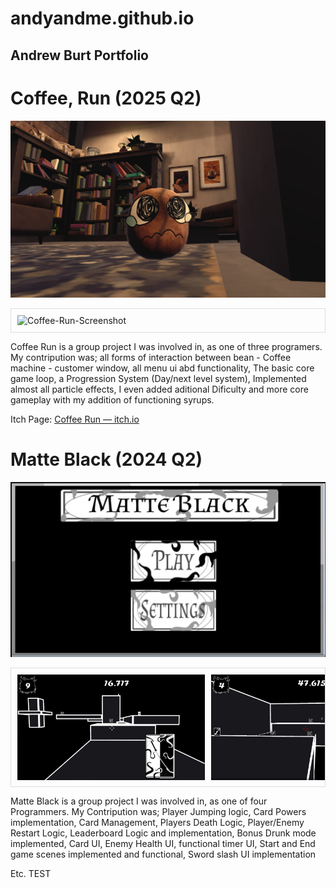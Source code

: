  # andyandme.github.io
## Andrew Burt Portfolio

# Coffee, Run (2025 Q2)

![coffee-run-screenshot-bean](Images/Coffee-Run/coffee-run-screenshot-bean.png)

<div style="display: flex; overflow-x: auto; gap: 10px; padding: 10px; border: 1px solid #ddd;">
  <img src="Images/Coffee-Run/coffee-run-screenshot.png" alt="Coffee-Run-Screenshot" style="width: 300px; height: auto;">

</div>


Coffee Run is a group project I was involved in, as one of three programers.
My contripution was; all forms of interaction between bean - Coffee machine - customer window, all menu ui abd functionality, The basic core game loop, a Progression System (Day/next level system), Implemented almost all particle effects, I even added aditional Dificulty and more core gameplay with my addition of functioning syrups.

Itch Page: <a href="https://spectral-cat-dundee.itch.io/coffee-run" target="_blank" rel="noopener">Coffee Run — itch.io</a>


# Matte Black (2024 Q2)

![Matte-Black-Screenshot-Main-Menu](Images/MatteBlack/Matte-Black-Screenshot-Main-Menu.png)

<div style="display: flex; overflow-x: auto; gap: 10px; padding: 10px; border: 1px solid #ddd;">
  <img src="Images/MatteBlack/Matte-Black-Screenshot.png" alt="Matte-Black-Screenshot" style="width: 300px; height: auto;">
  <img src="Images/MatteBlack/Matte-Black-Screenshot2.png" alt="Matte-Black-Screenshot-2" style="width: 300px; height: auto;">
  <img src="Images/MatteBlack/Matte-Black-Screenshot3.png" alt="Matte-Black-Screenshot-3" style="width: 300px; height: auto;">
  <img src="Images/MatteBlack/Matte-Black-Screenshot-Start.png" alt="Matte-Black-Screenshot-Start" style="width: 300px; height: auto;">
  <img src="Images/MatteBlack/Matte-Black-Screenshot-End.png" alt="Matte-Black-Screenshot-End" style="width: 300px; height: auto;">
  <img src="Images/MatteBlack/Matte-Black-Screenshot-Drunkmode.png" alt="Matte-Black-Screenshot-Drunkmode" style="width: 300px; height: auto;">
</div>


Matte Black is a group project I was involved in, as one of four Programmers.
My Contripution was; Player Jumping logic, Card Powers implementation, Card Management, Players Death Logic, Player/Enemy Restart Logic, Leaderboard Logic and implementation, Bonus Drunk mode implemented, Card UI, Enemy Health UI, functional timer UI, Start and End game scenes implemented and functional, Sword slash UI implementation  


Etc.
TEST
